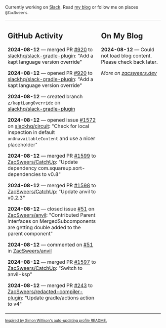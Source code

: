 Currently working on [Slack](https://slack.com/). Read [my blog](https://zacsweers.dev/) or follow me on places `@ZacSweers`.

<table><tr><td valign="top" width="60%">

## GitHub Activity
<!-- githubActivity starts -->
**2024-08-12** — merged PR [#920](https://github.com/slackhq/slack-gradle-plugin/pull/920) to [slackhq/slack-gradle-plugin](https://github.com/slackhq/slack-gradle-plugin): "Add a kapt language version override"

**2024-08-12** — opened PR [#920](https://github.com/slackhq/slack-gradle-plugin/pull/920) to [slackhq/slack-gradle-plugin](https://github.com/slackhq/slack-gradle-plugin): "Add a kapt language version override"

**2024-08-12** — created branch `z/kaptLangOverride` on [slackhq/slack-gradle-plugin](https://github.com/slackhq/slack-gradle-plugin)

**2024-08-12** — opened issue [#1572](https://github.com/slackhq/circuit/issues/1572) on [slackhq/circuit](https://github.com/slackhq/circuit): "Check for local inspection in default `onUnavailableContent` and use a nicer placeholder"

**2024-08-12** — merged PR [#1599](https://github.com/ZacSweers/CatchUp/pull/1599) to [ZacSweers/CatchUp](https://github.com/ZacSweers/CatchUp): "Update dependency com.squareup.sort-dependencies to v0.8"

**2024-08-12** — merged PR [#1598](https://github.com/ZacSweers/CatchUp/pull/1598) to [ZacSweers/CatchUp](https://github.com/ZacSweers/CatchUp): "Update anvil to v0.2.3"

**2024-08-12** — closed issue [#51](https://github.com/ZacSweers/anvil/issues/51) on [ZacSweers/anvil](https://github.com/ZacSweers/anvil): "Contributed Parent interfaces on MergedSubcomponents are getting double added to the parent component"

**2024-08-12** — commented on [#51](https://github.com/ZacSweers/anvil/issues/51#issuecomment-2283946330) in [ZacSweers/anvil](https://github.com/ZacSweers/anvil)

**2024-08-12** — merged PR [#1597](https://github.com/ZacSweers/CatchUp/pull/1597) to [ZacSweers/CatchUp](https://github.com/ZacSweers/CatchUp): "Switch to anvil-ksp"

**2024-08-12** — merged PR [#243](https://github.com/ZacSweers/redacted-compiler-plugin/pull/243) to [ZacSweers/redacted-compiler-plugin](https://github.com/ZacSweers/redacted-compiler-plugin): "Update gradle/actions action to v4"
<!-- githubActivity ends -->
</td><td valign="top" width="40%">

## On My Blog
<!-- blog starts -->
**2024-08-12** — Could not load blog content. Please check back later.
<!-- blog ends -->
_More on [zacsweers.dev](https://zacsweers.dev/)_
</td></tr></table>

<sub><a href="https://simonwillison.net/2020/Jul/10/self-updating-profile-readme/">Inspired by Simon Willison's auto-updating profile README.</a></sub>